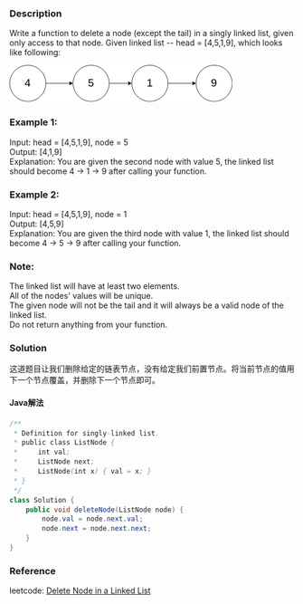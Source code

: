 ### Description
Write a function to delete a node (except the tail) in a singly linked list, given only access to that node.
Given linked list -- head = [4,5,1,9], which looks like following:  

![](/picture/deletenodeinalinkedlist_1.png)  

### Example 1:
Input: head = [4,5,1,9], node = 5  
Output: [4,1,9]  
Explanation: You are given the second node with value 5, the linked list should become 4 -> 1 -> 9 after calling your function.  
### Example 2:  
Input: head = [4,5,1,9], node = 1  
Output: [4,5,9]  
Explanation: You are given the third node with value 1, the linked list should become 4 -> 5 -> 9 after calling your function.  
### Note:  
The linked list will have at least two elements.  
All of the nodes' values will be unique.  
The given node will not be the tail and it will always be a valid node of the linked list.  
Do not return anything from your function.  

### Solution
这道题目让我们删除给定的链表节点，没有给定我们前置节点。将当前节点的值用下一个节点覆盖，并删除下一个节点即可。

#### Java解法
```Java
/**
 * Definition for singly-linked list.
 * public class ListNode {
 *     int val;
 *     ListNode next;
 *     ListNode(int x) { val = x; }
 * }
 */
class Solution {
    public void deleteNode(ListNode node) {
        node.val = node.next.val;
        node.next = node.next.next;
    }
}
```
### Reference
leetcode: [Delete Node in a Linked List](https://leetcode.com/problems/delete-node-in-a-linked-list/)

